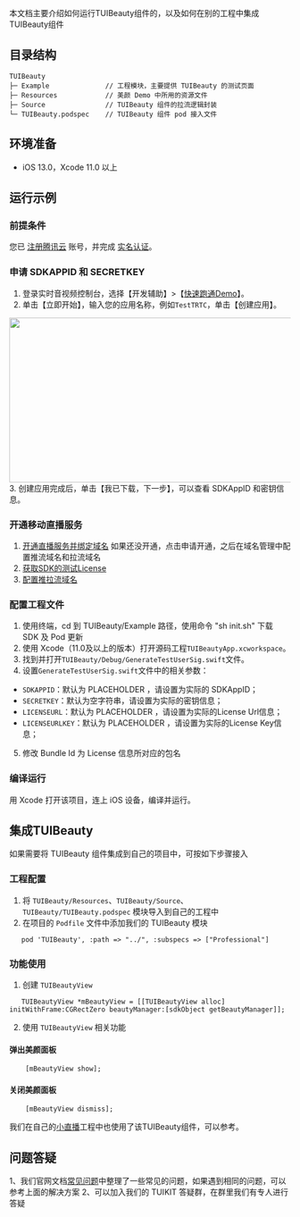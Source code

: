 本文档主要介绍如何运行TUIBeauty组件的，以及如何在别的工程中集成TUIBeauty组件

## 目录结构

```
TUIBeauty
├─ Example              // 工程模块，主要提供 TUIBeauty 的测试页面
├─ Resources            // 美颜 Demo 中所用的资源文件
├─ Source               // TUIBeauty 组件的拉流逻辑封装
└─ TUIBeauty.podspec    // TUIBeauty 组件 pod 接入文件
```

## 环境准备
- iOS 13.0，Xcode 11.0 以上

## 运行示例

### 前提条件
您已 [注册腾讯云](https://cloud.tencent.com/document/product/378/17985) 账号，并完成 [实名认证](https://cloud.tencent.com/document/product/378/3629)。

### 申请 SDKAPPID 和 SECRETKEY
1. 登录实时音视频控制台，选择【开发辅助】>【[快速跑通Demo](https://console.cloud.tencent.com/trtc/quickstart)】。
2. 单击【立即开始】，输入您的应用名称，例如`TestTRTC`，单击【创建应用】。
<img src="https://main.qcloudimg.com/raw/169391f6711857dca6ed8cfce7b391bd.png" width="650" height="295"/>
3. 创建应用完成后，单击【我已下载，下一步】，可以查看 SDKAppID 和密钥信息。

### 开通移动直播服务
1. [开通直播服务并绑定域名](https://console.cloud.tencent.com/live/livestat) 如果还没开通，点击申请开通，之后在域名管理中配置推流域名和拉流域名
2. [获取SDK的测试License](https://console.cloud.tencent.com/live/license) 
3. [配置推拉流域名](https://console.cloud.tencent.com/live/domainmanage)

### 配置工程文件
1. 使用终端，cd 到 TUIBeauty/Example 路径，使用命令 "sh init.sh" 下载 SDK 及 Pod 更新
2. 使用 Xcode（11.0及以上的版本）打开源码工程`TUIBeautyApp.xcworkspace`。
3. 找到并打开`TUIBeauty/Debug/GenerateTestUserSig.swift`文件。
4. 设置`GenerateTestUserSig.swift`文件中的相关参数：
  - `SDKAPPID`：默认为 PLACEHOLDER ，请设置为实际的 SDKAppID；
  - `SECRETKEY`：默认为空字符串，请设置为实际的密钥信息；
  - `LICENSEURL`：默认为 PLACEHOLDER ，请设置为实际的License Url信息；
  - `LICENSEURLKEY`：默认为 PLACEHOLDER ，请设置为实际的License Key信息；
5. 修改 Bundle Id 为 License 信息所对应的包名


### 编译运行
用 Xcode 打开该项目，连上 iOS 设备，编译并运行。


## 集成TUIBeauty
如果需要将 TUIBeauty 组件集成到自己的项目中，可按如下步骤接入

### 工程配置
1. 将 `TUIBeauty/Resources`、`TUIBeauty/Source`、`TUIBeauty/TUIBeauty.podspec` 模块导入到自己的工程中
2. 在项目的 `Podfile` 文件中添加我们的 TUIBeauty 模块

```
   pod 'TUIBeauty', :path => "../", :subspecs => ["Professional"]
```

### 功能使用
1. 创建 `TUIBeautyView`

```
   TUIBeautyView *mBeautyView = [[TUIBeautyView alloc] initWithFrame:CGRectZero beautyManager:[sdkObject getBeautyManager]];
```

2. 使用 `TUIBeautyView` 相关功能

#### 弹出美颜面板
```
    [mBeautyView show];
```

#### 关闭美颜面板
```
    [mBeautyView dismiss];
```

我们在自己的[小直播](git地址)工程中也使用了该TUIBeauty组件，可以参考。

## 问题答疑
1、我们官网文档[常见问题](https://cloud.tencent.com/document/product/454/7998)中整理了一些常见的问题，如果遇到相同的问题，可以参考上面的解决方案
2、可以加入我们的 TUIKIT 答疑群，在群里我们有专人进行答疑
